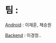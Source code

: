 # 팀 : 

[Android](https://github.com/lkc263/Graduation_work_android.git) : 이재훈, 채승원

[Backend](https://github.com/lkc263/Graduation_work_backend.git) : 이경창..

